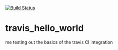 [![Build Status](https://travis-ci.com/RFogarty1/travis_hello_world.svg?branch=master)](https://travis-ci.com/RFogarty1/travis_hello_world)

# travis_hello_world
me testing out the basics of the travis CI integration

